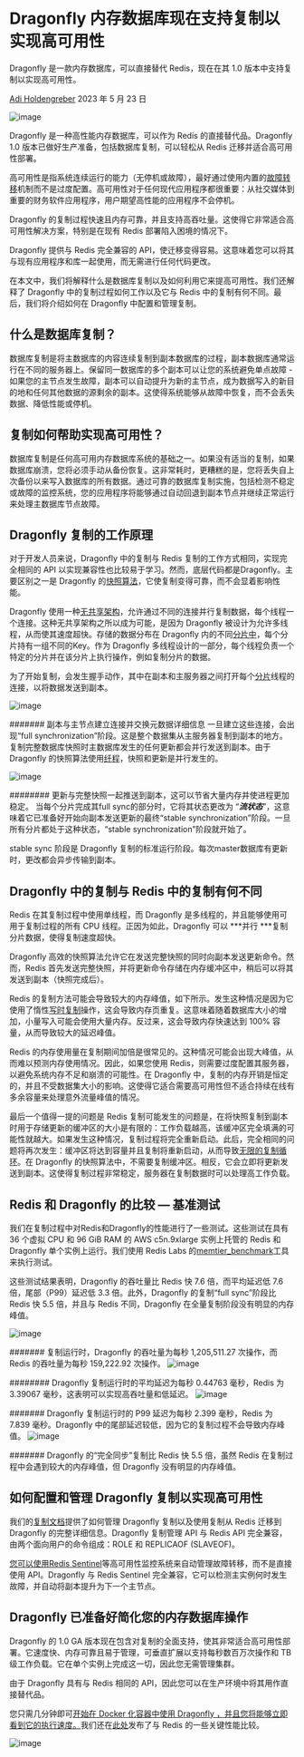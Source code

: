 # Dragonfly 内存数据库现在支持复制以实现高可用性
Dragonfly 是一款内存数据库，可以直接替代 Redis，现在在其 1.0 版本中支持复制以实现高可用性。

[Adi Holdengreber](https://www.dragonflydb.io/blog/authors/adi-holdengreber)   2023 年 5 月 23 日

![image](../images/tijrR6u5OP6U3C5b5rc2mHeYLRwz9F5Eofvzzn49gEM.png)

Dragonfly 是一种高性能内存数据库，可以作为 Redis 的直接替代品。Dragonfly 1.0 版本已做好生产准备，包括数据库复制，可以轻松从 Redis 迁移并适合高可用性部署。

高可用性是指系统连续运行的能力（无停机或故障），最好通过使用内置的[故障转移](https://www.techtarget.com/searchstorage/definition/failover)机制而不是过度配置。高可用性对于任何现代应用程序都很重要：从社交媒体到重要的财务软件应用程序，用户期望高性能的应用程序不会停机。

Dragonfly 的复制过程快速且内存可靠，并且支持高吞吐量。这使得它非常适合高可用性解决方案，特别是在现有 Redis 部署陷入困境的情况下。

Dragonfly 提供与 Redis 完全兼容的 API，使迁移变得容易。这意味着您可以将其与现有应用程序和库一起使用，而无需进行任何代码更改。

在本文中，我们将解释什么是数据库复制以及如何利用它来提高可用性。我们还解释了 Dragonfly 中的复制过程如何工作以及它与 Redis 中的复制有何不同。最后，我们将介绍如何在 Dragonfly 中配置和管理复制。

## 什么是数据库复制？
数据库复制是将主数据库的内容连续复制到副本数据库的过程，副本数据库通常运行在不同的服务器上。保留同一数据库的多个副本可以让您的系统避免单点故障 - 如果您的主节点发生故障，副本可以自动提升为新的主节点，成为数据写入的新目的地和任何其他数据的源剩余的副本。这使得系统能够从故障中恢复，而不会丢失数据、降低性能或停机。

## 复制如何帮助实现高可用性？
数据库复制是任何高可用内存数据库系统的基础之一。如果没有适当的复制，如果数据库崩溃，您将必须手动从备份恢复。这非常耗时，更糟糕的是，您将丢失自上次备份以来写入数据库的所有数据。通过可靠的数据库复制实施，包括检测不稳定或故障的监控系统，您的应用程序将能够通过自动回退到副本节点并继续正常运行来处理主数据库节点故障。

## Dragonfly 复制的工作原理
对于开发人员来说，Dragonfly 中的复制与 Redis 复制的工作方式相同，实现完全相同的 API 以实现兼容性也比较易于学习。然而，底层代码都是Dragonfly。主要区别之一是 Dragonfly 的[快照算法](/blogs/balanced-vs-unbalanced.md)，它使复制变得可靠，而不会显着影响性能。

Dragonfly 使用一种[无​​共享架构](https://en.wikipedia.org/wiki/Shared-nothing_architecture)，允许通过不同的连接并行复制数据，每个线程一个连接。这种无共享架构之所以成为可能，是因为 Dragonfly 被设计为允许多线程，从而使其速度超快。存储的数据分布在 Dragonfly 内的不同[分片中](https://en.wikipedia.org/wiki/Shard_(database_architecture))，每个分片持有一组不同的Key。作为 Dragonfly 多线程设计的一部分，每个线程负责一个特定的分片并在该分片上执行操作，例如复制分片的数据。

为了开始复制，会发生握手动作，其中在副本和主服务器之间打开每个[分片](https://en.wikipedia.org/wiki/Shard_(database_architecture))线程的连接，以将数据发送到副本。

![image](../images/nLdeSC0V0_V2JeLaAvnTDqmhBpxaaDKtbfQ5qm45rWY.png)

####### 副本与主节点建立连接并交换元数据详细信息
一旦建立这些连接，会出现“full synchronization”阶段。这是整个数据集从主服务器复制到副本的地方。复制完整数据库快照时主数据库发生的任何更新都会并行发送到副本。由于 Dragonfly 的快照算法使用[纤程](https://en.wikipedia.org/wiki/Fiber_(computer_science))，快照和更新是并行发生的。

![image](../images/vnpWatqR6-5YmE6k-2zNJ1plGXQaAc_itbOCxMFZhWs.png)

######## 更新与完整快照一起推送到副本，这可以节省大量内存并使进程更加稳定。
当每个分片完成其full sync的部分时，它将其状态更改为 “***流状态***”，这意味着它已准备好开始向副本发送更新的最终“stable synchronization”阶段。一旦所有分片都处于这种状态，“stable synchronization”阶段就开始了。

stable sync 阶段是 Dragonfly 复制的标准运行阶段。每次master数据库有更新时，更改都会异步传输到副本。

## Dragonfly 中的复制与 Redis 中的复制有何不同
Redis 在其复制过程中使用单线程，而 Dragonfly 是多线程的，并且能够使用可用于复制过程的所有 CPU 线程。正因为如此，Dragonfly 可以 ***并行 ***复制分片数据，使得复制速度超快。

Dragonfly 高效的快照算法允许它在发送完整快照的同时向副本发送更新命令。然而，Redis 首先发送完整快照，并将更新命令存储在内存缓冲区中，稍后可以将其发送到副本（快照完成后）。

Redis 的复制方法可能会导致较大的内存峰值，如下所示。发生这种情况是因为它使用了惰性[写时复制](https://en.wikipedia.org/wiki/Copy-on-write)操作，这会导致内存页重复。这意味着随着数据库大小的增加，小量写入​​可能会使用大量内存。反过来，这会导致内存快速达到 100% 容量，从而导致较大的延迟峰值。

Redis 的内存使用量在复制期间加倍是很常见的。这种情况可能会出现大峰值，从而难以预测内存使用情况。因此，如果您使用 Redis，则需要过度配置其服务器，以避免系统内存不足和崩溃的可能性。在 Dragonfly 中，复制的内存开销是恒定的，并且不受数据集大小的影响。这使得它适合需要高可用性但不适合持续在线有多余容量来处理意外流量峰值的情况。

最后一个值得一提的问题是 Redis 复制可能发生的问题是，在将快照复制到副本时用于存储更新的缓冲区的大小是有限的：工作负载越高，该缓冲区完全填满的可能性就越大。如果发生这种情况，复制过程将完全重新启动。此后，完全相同的问题将再次发生：缓冲区将达到容量并且复制将重新启动，从而导致[无限的复制循环](https://redis.com/blog/the-endless-redis-replication-loop-what-why-and-how-to-solve-it/)。在 Dragonfly 的快照算法中，不需要复制缓冲区。相反，它会立即将更新发送到副本。这使得复制过程非常稳定，服务器在复制数据时可以处理高工作负载。

## Redis 和 Dragonfly 的比较 — 基准测试
我们在复制过程中对Redis和Dragonfly的性能进行了一些测试。这些测试在具有 36 个虚拟 CPU 和 96 GiB RAM 的 AWS c5n.9xlarge 实例上托管的 Redis 和 Dragonfly 单个实例上运行。我们使用 Redis Labs 的[memtier\_benchmark](https://github.com/RedisLabs/memtier_benchmark)工具来执行测试。

这些测试结果表明，Dragonfly 的吞吐量比 Redis 快 7.6 倍，而平均延迟低 7.6 倍，尾部（P99）延迟低 3.3 倍。此外，Dragonfly 的复制“full sync”阶段比 Redis 快 5.5 倍，并且与 Redis 不同，Dragonfly 在全量复制阶段没有明显的内存峰值。

![image](../images/AkwUhGHKJmK8e0M1zdpeLJn6Whlc8oEJRZrPtVRnjfA.png)

####### 复制运行时，Dragonfly 的吞吐量为每秒 1,205,511.27 次操作，而 Redis 的吞吐量为每秒 159,222.92 次操作。
![image](../images/0Yg9xLWVDVS7VDUiuaFw_nbkUtaC6CDQWG1dvjCNrLQ.png)

######## Dragonfly 复制运行时的平均延迟为每秒 0.44763 毫秒，Redis 为 3.39067 毫秒，这表明可以实现高吞吐量和低延迟。
![image](../images/rOkdcGN-J5P-Pp2eTD9K1rwYXZ80-uGgBK_X9MPAmJc.png)

####### Dragonfly 复制运行时的 P99 延迟为每秒 2.399 毫秒，Redis 为 7.839 毫秒。Dragonfly 中的尾部延迟较低，因为它的复制过程不会导致内存峰值。
![image](../images/IrYIBz1_fMnrhbWsg9kGabAxvjII_tHUMqDL2uIol_g.png)

####### Dragonfly 的“完全同步”复制比 Redis 快 5.5 倍，虽然 Redis 在复制过程中会遇到较大的内存峰值，但 Dragonfly 没有明显的内存峰值。
## 如何配置和管理 Dragonfly 复制以实现高可用性
我们的[复制文档](/docs/managing-dragonfly/Replication.md)提供了如何管理 Dragonfly 复制以及使用复制从 Redis 迁移到 Dragonfly 的完整详细信息。Dragonfly 复制管理 API 与 Redis API 完全兼容，由两个面向用户的命令组成：ROLE 和 REPLICAOF (SLAVEOF)。

[您可以使用Redis Sentinel](https://redis.io/docs/management/sentinel/)等高可用性监控系统来自动管理故障转移，而不是直接使用 API。Dragonfly 与 Redis Sentinel 完全兼容，它可以检测主实例何时发生故障，并自动将副本提升为下一个主节点。

## Dragonfly 已准备好简化您的内存数据库操作
Dragonfly 的 1.0 GA 版本现在包含对复制的全面支持，使其非常适合高可用性部署。它速度快、内存可靠且易于管理，可垂直扩展以支持每秒数百万次操作和 TB 级工作负载。它在单个实例上完成这一切，因此您无需管理集群。

由于 Dragonfly 具有与 Redis 相同的 API，因此您可以在生产环境中将其用作直接替代品。

您只需几分钟即可[开始在 Docker 化容器中使用 Dragonfly ，并且您将能够立即看到它的执行速度。](/docs/getting-start/README.md)我们还在[此处](/blogs/scaling-performance-redis-vs-dragonfly.md)发布了与 Redis 的一些关键性能比较。

![image](../imagess/Nq2DN8w2lWawiAMBG1vLHtL2s7Ufbj7t_5CYM__ZBZw.png)

